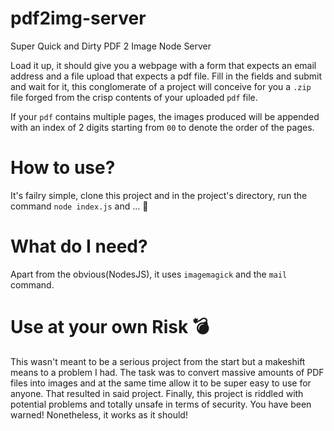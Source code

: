 # pdf2img-server

Super Quick and Dirty PDF 2 Image Node Server

Load it up, it should give you a webpage with a form that expects an email address and a file upload that expects a pdf file.
Fill in the fields and submit and wait for it, this conglomerate of a project will conceive for you a `.zip` file forged from the
crisp contents of your uploaded `pdf` file.

If your `pdf` contains multiple pages, the images produced will be appended with an index of 2 digits starting from `00` to denote
the order of the pages.

# How to use?

It's failry simple, clone this project and in the project's directory, run the command `node index.js` and ... 🎉

# What do I need?

Apart from the obvious(NodesJS), it uses `imagemagick` and the `mail` command.

# Use at your own Risk 💣

This wasn't meant to be a serious project from the start but a makeshift means to a problem I had. The task was to convert massive
amounts of PDF files into images and at the same time allow it to be super easy to use for anyone. 
That resulted in said project. Finally, this project is riddled with potential problems and totally unsafe in terms of security. You have been warned! Nonetheless, it works as it should!
